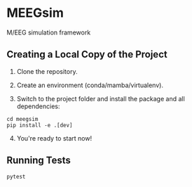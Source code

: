 # MEEGsim

M/EEG simulation framework

## Creating a Local Copy of the Project

1. Clone the repository.

2. Create an environment (conda/mamba/virtualenv).

3. Switch to the project folder and install the package and all dependencies: 

```
cd meegsim
pip install -e .[dev]
```

4. You're ready to start now!

## Running Tests

```
pytest
```
